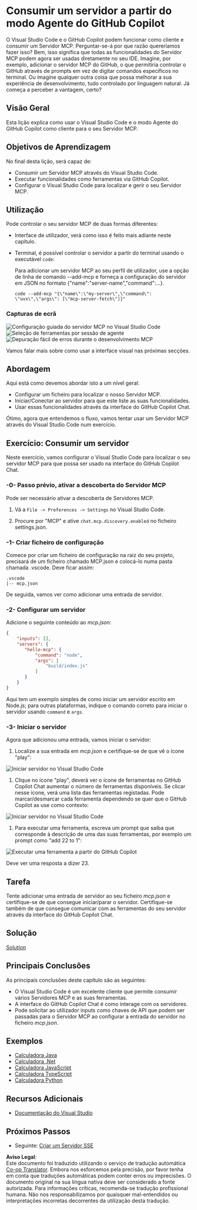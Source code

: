 <!--
CO_OP_TRANSLATOR_METADATA:
{
  "original_hash": "8ea28e5e566edd5969337fd0b191ba3f",
  "translation_date": "2025-07-16T21:59:42+00:00",
  "source_file": "03-GettingStarted/04-vscode/README.md",
  "language_code": "pt"
}
-->
# Consumir um servidor a partir do modo Agente do GitHub Copilot

O Visual Studio Code e o GitHub Copilot podem funcionar como cliente e consumir um Servidor MCP. Perguntar-se-á por que razão quereríamos fazer isso? Bem, isso significa que todas as funcionalidades do Servidor MCP podem agora ser usadas diretamente no seu IDE. Imagine, por exemplo, adicionar o servidor MCP do GitHub, o que permitiria controlar o GitHub através de prompts em vez de digitar comandos específicos no terminal. Ou imagine qualquer outra coisa que possa melhorar a sua experiência de desenvolvimento, tudo controlado por linguagem natural. Já começa a perceber a vantagem, certo?

## Visão Geral

Esta lição explica como usar o Visual Studio Code e o modo Agente do GitHub Copilot como cliente para o seu Servidor MCP.

## Objetivos de Aprendizagem

No final desta lição, será capaz de:

- Consumir um Servidor MCP através do Visual Studio Code.
- Executar funcionalidades como ferramentas via GitHub Copilot.
- Configurar o Visual Studio Code para localizar e gerir o seu Servidor MCP.

## Utilização

Pode controlar o seu servidor MCP de duas formas diferentes:

- Interface de utilizador, verá como isso é feito mais adiante neste capítulo.
- Terminal, é possível controlar o servidor a partir do terminal usando o executável `code`:

  Para adicionar um servidor MCP ao seu perfil de utilizador, use a opção de linha de comando --add-mcp e forneça a configuração do servidor em JSON no formato {\"name\":\"server-name\",\"command\":...}.

  ```
  code --add-mcp "{\"name\":\"my-server\",\"command\": \"uvx\",\"args\": [\"mcp-server-fetch\"]}"
  ```

### Capturas de ecrã

![Configuração guiada do servidor MCP no Visual Studio Code](../../../../translated_images/chat-mode-agent.729a22473f822216dd1e723aaee1f7d4a2ede571ee0948037a2d9357a63b9d0b.pt.png)
![Seleção de ferramentas por sessão de agente](../../../../translated_images/agent-mode-select-tools.522c7ba5df0848f8f0d1e439c2e96159431bc620cb39ccf3f5dc611412fd0006.pt.png)
![Depuração fácil de erros durante o desenvolvimento MCP](../../../../translated_images/mcp-list-servers.fce89eefe3f30032bed8952e110ab9d82fadf043fcfa071f7d40cf93fb1ea9e9.pt.png)

Vamos falar mais sobre como usar a interface visual nas próximas secções.

## Abordagem

Aqui está como devemos abordar isto a um nível geral:

- Configurar um ficheiro para localizar o nosso Servidor MCP.
- Iniciar/Conectar ao servidor para que este liste as suas funcionalidades.
- Usar essas funcionalidades através da interface do GitHub Copilot Chat.

Ótimo, agora que entendemos o fluxo, vamos tentar usar um Servidor MCP através do Visual Studio Code num exercício.

## Exercício: Consumir um servidor

Neste exercício, vamos configurar o Visual Studio Code para localizar o seu servidor MCP para que possa ser usado na interface do GitHub Copilot Chat.

### -0- Passo prévio, ativar a descoberta do Servidor MCP

Pode ser necessário ativar a descoberta de Servidores MCP.

1. Vá a `File -> Preferences -> Settings` no Visual Studio Code.

1. Procure por "MCP" e ative `chat.mcp.discovery.enabled` no ficheiro settings.json.

### -1- Criar ficheiro de configuração

Comece por criar um ficheiro de configuração na raiz do seu projeto, precisará de um ficheiro chamado MCP.json e colocá-lo numa pasta chamada .vscode. Deve ficar assim:

```text
.vscode
|-- mcp.json
```

De seguida, vamos ver como adicionar uma entrada de servidor.

### -2- Configurar um servidor

Adicione o seguinte conteúdo ao *mcp.json*:

```json
{
    "inputs": [],
    "servers": {
       "hello-mcp": {
           "command": "node",
           "args": [
               "build/index.js"
           ]
       }
    }
}
```

Aqui tem um exemplo simples de como iniciar um servidor escrito em Node.js; para outras plataformas, indique o comando correto para iniciar o servidor usando `command` e `args`.

### -3- Iniciar o servidor

Agora que adicionou uma entrada, vamos iniciar o servidor:

1. Localize a sua entrada em *mcp.json* e certifique-se de que vê o ícone "play":

  ![Iniciar servidor no Visual Studio Code](../../../../translated_images/vscode-start-server.8e3c986612e3555de47e5b1e37b2f3020457eeb6a206568570fd74a17e3796ad.pt.png)  

1. Clique no ícone "play", deverá ver o ícone de ferramentas no GitHub Copilot Chat aumentar o número de ferramentas disponíveis. Se clicar nesse ícone, verá uma lista das ferramentas registadas. Pode marcar/desmarcar cada ferramenta dependendo se quer que o GitHub Copilot as use como contexto:

  ![Iniciar servidor no Visual Studio Code](../../../../translated_images/vscode-tool.0b3bbea2fb7d8c26ddf573cad15ef654e55302a323267d8ee6bd742fe7df7fed.pt.png)

1. Para executar uma ferramenta, escreva um prompt que saiba que corresponde à descrição de uma das suas ferramentas, por exemplo um prompt como "add 22 to 1":

  ![Executar uma ferramenta a partir do GitHub Copilot](../../../../translated_images/vscode-agent.d5a0e0b897331060518fe3f13907677ef52b879db98c64d68a38338608f3751e.pt.png)

  Deve ver uma resposta a dizer 23.

## Tarefa

Tente adicionar uma entrada de servidor ao seu ficheiro *mcp.json* e certifique-se de que consegue iniciar/parar o servidor. Certifique-se também de que consegue comunicar com as ferramentas do seu servidor através da interface do GitHub Copilot Chat.

## Solução

[Solution](./solution/README.md)

## Principais Conclusões

As principais conclusões deste capítulo são as seguintes:

- O Visual Studio Code é um excelente cliente que permite consumir vários Servidores MCP e as suas ferramentas.
- A interface do GitHub Copilot Chat é como interage com os servidores.
- Pode solicitar ao utilizador inputs como chaves de API que podem ser passadas para o Servidor MCP ao configurar a entrada do servidor no ficheiro *mcp.json*.

## Exemplos

- [Calculadora Java](../samples/java/calculator/README.md)
- [Calculadora .Net](../../../../03-GettingStarted/samples/csharp)
- [Calculadora JavaScript](../samples/javascript/README.md)
- [Calculadora TypeScript](../samples/typescript/README.md)
- [Calculadora Python](../../../../03-GettingStarted/samples/python)

## Recursos Adicionais

- [Documentação do Visual Studio](https://code.visualstudio.com/docs/copilot/chat/mcp-servers)

## Próximos Passos

- Seguinte: [Criar um Servidor SSE](../05-sse-server/README.md)

**Aviso Legal**:  
Este documento foi traduzido utilizando o serviço de tradução automática [Co-op Translator](https://github.com/Azure/co-op-translator). Embora nos esforcemos pela precisão, por favor tenha em conta que traduções automáticas podem conter erros ou imprecisões. O documento original na sua língua nativa deve ser considerado a fonte autorizada. Para informações críticas, recomenda-se tradução profissional humana. Não nos responsabilizamos por quaisquer mal-entendidos ou interpretações incorretas decorrentes da utilização desta tradução.